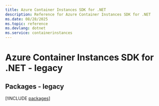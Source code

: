 ```yaml
---
title: Azure Container Instances SDK for .NET
description: Reference for Azure Container Instances SDK for .NET
ms.date: 08/28/2025
ms.topic: reference
ms.devlang: dotnet
ms.service: containerinstances
---
```

# Azure Container Instances SDK for .NET - legacy
## Packages - legacy
[!INCLUDE [packages](container-instances-index.md)]